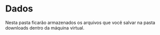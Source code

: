 # Dados

Nesta pasta ficarão armazenados os arquivos que você salvar na pasta downloads
dentro da máquina virtual.
